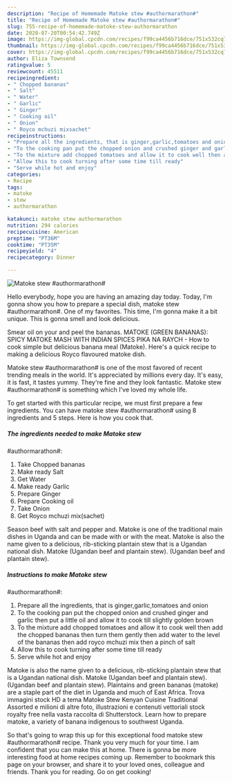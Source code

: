 ```yaml
---
description: "Recipe of Homemade Matoke stew #authormarathon#"
title: "Recipe of Homemade Matoke stew #authormarathon#"
slug: 755-recipe-of-homemade-matoke-stew-authormarathon
date: 2020-07-20T00:54:42.749Z
image: https://img-global.cpcdn.com/recipes/f99ca4456b716dce/751x532cq70/matoke-stew-authormarathon-recipe-main-photo.jpg
thumbnail: https://img-global.cpcdn.com/recipes/f99ca4456b716dce/751x532cq70/matoke-stew-authormarathon-recipe-main-photo.jpg
cover: https://img-global.cpcdn.com/recipes/f99ca4456b716dce/751x532cq70/matoke-stew-authormarathon-recipe-main-photo.jpg
author: Eliza Townsend
ratingvalue: 5
reviewcount: 45511
recipeingredient:
- " Chopped bananas"
- " Salt"
- " Water"
- " Garlic"
- " Ginger"
- " Cooking oil"
- " Onion"
- " Royco mchuzi mixsachet"
recipeinstructions:
- "Prepare all the ingredients, that is ginger,garlic,tomatoes and onion"
- "To the cooking pan put the chopped onion and crushed ginger and garlic then put a little oil and allow it to cook till slightly golden brown"
- "To the mixture add chopped tomatoes and allow it to cook well then add the chopped bananas then turn them gently then add water to the level of the bananas then add royco mchuzi mix then a pinch of salt"
- "Allow this to cook turning after some time till ready"
- "Serve while hot and enjoy"
categories:
- Recipe
tags:
- matoke
- stew
- authormarathon

katakunci: matoke stew authormarathon 
nutrition: 294 calories
recipecuisine: American
preptime: "PT36M"
cooktime: "PT35M"
recipeyield: "4"
recipecategory: Dinner

---
```



![Matoke stew
#authormarathon#](https://img-global.cpcdn.com/recipes/f99ca4456b716dce/751x532cq70/matoke-stew-authormarathon-recipe-main-photo.jpg)

Hello everybody, hope you are having an amazing day today. Today, I'm gonna show you how to prepare a special dish, matoke stew
#authormarathon#. One of my favorites. This time, I'm gonna make it a bit unique. This is gonna smell and look delicious.

Smear oil on your and peel the bananas. MATOKE (GREEN BANANAS): SPICY MATOKE MASH WITH INDIAN SPICES PIKA NA RAYCH - How to cook simple but delicious banana meal (Matoke). Here&#39;s a quick recipe to making a delicious Royco flavoured matoke dish.

Matoke stew
#authormarathon# is one of the most favored of recent trending meals in the world. It's appreciated by millions every day. It's easy, it is fast, it tastes yummy. They're fine and they look fantastic. Matoke stew
#authormarathon# is something which I've loved my whole life.


To get started with this particular recipe, we must first prepare a few ingredients. You can have matoke stew
#authormarathon# using 8 ingredients and 5 steps. Here is how you cook that.

<!--inarticleads1-->

##### The ingredients needed to make Matoke stew
#authormarathon#:

1. Take  Chopped bananas
1. Make ready  Salt
1. Get  Water
1. Make ready  Garlic
1. Prepare  Ginger
1. Prepare  Cooking oil
1. Take  Onion
1. Get  Royco mchuzi mix(sachet)


Season beef with salt and pepper and. Matoke is one of the traditional main dishes in Uganda and can be made with or with the meat. Matoke is also the name given to a delicious, rib-sticking plantain stew that is a Ugandan national dish. Matoke (Ugandan beef and plantain stew). (Ugandan beef and plantain stew). 

<!--inarticleads2-->

##### Instructions to make Matoke stew
#authormarathon#:

1. Prepare all the ingredients, that is ginger,garlic,tomatoes and onion
1. To the cooking pan put the chopped onion and crushed ginger and garlic then put a little oil and allow it to cook till slightly golden brown
1. To the mixture add chopped tomatoes and allow it to cook well then add the chopped bananas then turn them gently then add water to the level of the bananas then add royco mchuzi mix then a pinch of salt
1. Allow this to cook turning after some time till ready
1. Serve while hot and enjoy


Matoke is also the name given to a delicious, rib-sticking plantain stew that is a Ugandan national dish. Matoke (Ugandan beef and plantain stew). (Ugandan beef and plantain stew). Plaintains and green bananas (matoke) are a staple part of the diet in Uganda and much of East Africa. Trova immagini stock HD a tema Matoke Stew Kenyan Cuisine Traditional Assorted e milioni di altre foto, illustrazioni e contenuti vettoriali stock royalty free nella vasta raccolta di Shutterstock. Learn how to prepare matoke, a variety of banana indigenous to southwest Uganda. 

So that's going to wrap this up for this exceptional food matoke stew
#authormarathon# recipe. Thank you very much for your time. I am confident that you can make this at home. There is gonna be more interesting food at home recipes coming up. Remember to bookmark this page on your browser, and share it to your loved ones, colleague and friends. Thank you for reading. Go on get cooking!

